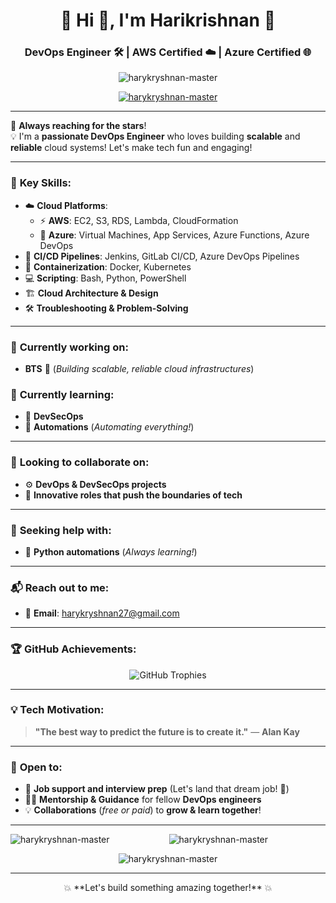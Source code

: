 <h1 align="center">🎉 Hi 👋, I'm Harikrishnan 🎉</h1>
<h3 align="center">DevOps Engineer 🛠️ | AWS Certified ☁️ | Azure Certified 🌐</h3>

<p align="center"> 
  <img src="https://komarev.com/ghpvc/?username=harykryshnan-master&label=🎯%20Profile%20views&color=f75c7e&style=flat" alt="harykryshnan-master" />
</p>

<p align="center"> 
  <a href="https://github.com/ryo-ma/github-profile-trophy">
    <img src="https://github-profile-trophy.vercel.app/?username=harykryshnan-master&theme=radical&no-bg=true&no-frame=true" alt="harykryshnan-master" />
  </a>
</p>

---

🚀 **Always reaching for the stars**!  
💡 I'm a **passionate DevOps Engineer** who loves building **scalable** and **reliable** cloud systems! Let's make tech fun and engaging!  

---

### 🌟 **Key Skills**:
- ☁️ **Cloud Platforms**:  
  - ⚡ **AWS**: EC2, S3, RDS, Lambda, CloudFormation  
  - 🚀 **Azure**: Virtual Machines, App Services, Azure Functions, Azure DevOps
- 🔄 **CI/CD Pipelines**: Jenkins, GitLab CI/CD, Azure DevOps Pipelines
- 🐳 **Containerization**: Docker, Kubernetes
- 💻 **Scripting**: Bash, Python, PowerShell
- 🏗️ **Cloud Architecture & Design**
- 🛠️ **Troubleshooting & Problem-Solving**

---

### 🎯 **Currently working on**:
- **BTS** 💼 (*Building scalable, reliable cloud infrastructures*)

### 🌱 **Currently learning**:
- 🔐 **DevSecOps**
- 🤖 **Automations** (*Automating everything!*)
  
---

### 🎯 **Looking to collaborate on**:
- ⚙️ **DevOps & DevSecOps projects**
- 🧠 **Innovative roles that push the boundaries of tech**

---

### 🤝 **Seeking help with**:
- 🐍 **Python automations** (*Always learning!*)

---

### 📬 **Reach out to me**:
- 📧 **Email**: harykryshnan27@gmail.com

---

### 🏆 **GitHub Achievements**:
<p align="center"> 
  <img src="https://github-profile-trophy.vercel.app/?username=harykryshnan-master&theme=onestar&no-frame=true&margin-w=15" alt="GitHub Trophies" />
</p>

---

### 💡 **Tech Motivation**:
> **"The best way to predict the future is to create it."** — **Alan Kay**

---

### 🚀 **Open to**:
- 💼 **Job support and interview prep** (Let's land that dream job! 🎯)
- 👨‍🏫 **Mentorship & Guidance** for fellow **DevOps engineers**
- 💡 **Collaborations** (*free or paid*) to **grow & learn together**!

---

<p align="center">
  <img align="left" src="https://github-readme-stats.vercel.app/api/top-langs?username=harykryshnan-master&show_icons=true&locale=en&layout=compact&theme=radical" alt="harykryshnan-master" />
</p>

<p align="center">
  <img align="center" src="https://github-readme-stats.vercel.app/api?username=harykryshnan-master&show_icons=true&locale=en&theme=highcontrast" alt="harykryshnan-master" />
</p>

<p align="center">
  <img align="center" src="https://github-readme-streak-stats.herokuapp.com/?user=harykryshnan-master&theme=tokyonight" alt="harykryshnan-master" />
</p>

---

<p align="center">💥 **Let's build something amazing together!** 💥</p>
